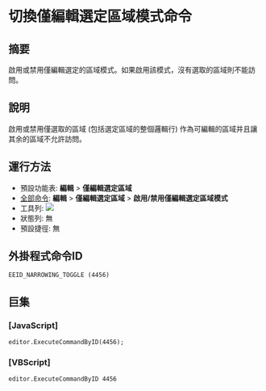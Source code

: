 # 切換僅編輯選定區域模式命令

## 摘要

啟用或禁用僅編輯選定的區域模式。如果啟用該模式，沒有選取的區域則不能訪問。

## 說明

啟用或禁用僅選取的區域 (包括選定區域的整個邏輯行) 作為可編輯的區域并且讓其余的區域不允許訪問。

## 運行方法

- 預設功能表: **編輯** \> **僅編輯選定區域**
- [全部命令](../tools/all_commands): **編輯** \> **僅編輯選定區域** \> **啟用/禁用僅編輯選定區域模式**
- 工具列: ![](../../images/narrowing..png)
- 狀態列: 無
- 預設捷徑: 無

## 外掛程式命令ID

```
EEID_NARROWING_TOGGLE (4456)
```

## 巨集

### \[JavaScript\]

```
editor.ExecuteCommandByID(4456);
```

### \[VBScript\]

```
editor.ExecuteCommandByID 4456
```
